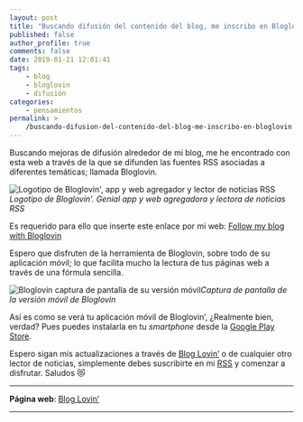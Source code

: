 ```yaml
---
layout: post
title: "Buscando difusión del contenido del blog, me inscribo en Bloglovin' 📖"
published: false
author_profile: true
comments: false
date: 2019-01-21 12:01:41
tags:
    - blog
    - bloglovin
    - difusión
categories:
    - pensamientos
permalink: >
    /buscando-difusion-del-contenido-del-blog-me-inscribo-en-bloglovin
---
```

Buscando mejoras de difusión alrededor de mi blog, me he encontrado con esta web a través de la que se difunden las fuentes RSS asociadas a diferentes temáticas; llamada Bloglovin.

 ![Logotipo de Bloglovin', app y web agregador y lector de noticias RSS][1]_Logotipo de Bloglovin&#8217;. Genial app y web agregadora y lectora de noticias RSS_

Es requerido para ello que inserte este enlace por mi web: [Follow my blog with Bloglovin][2]

Espero que disfruten de la herramienta de Bloglovin, sobre todo de su aplicación móvil; lo que facilita mucho la lectura de tus páginas web a través de una fórmula sencilla.

 ![Bloglovin captura de pantalla de su versión móvil][3]_Captura de pantalla de la versión móvil de Bloglovin_

Así es como se verá tu aplicación móvil de Bloglovin&#8217;, ¿Realmente bien, verdad? Pues puedes instalarla en tu _smartphone_ desde la [Google Play Store][4].

Espero sigan mis actualizaciones a través de [Blog Lovin&#8217;][5] o de cualquier otro lector de noticias, simplemente debes suscribirte en mi [RSS][6] y comenzar a disfrutar. Saludos &#x1f63b;

* * *

**Página web**: [Blog Lovin&#8217;][5]

* * *

 [1]: https://i.ibb.co/z8tzX1D/bloglovin-1.jpg
 [2]: https://www.bloglovin.com/blog/19754477/?claim=waybcfbcesf
 [3]: https://i.ibb.co/ftc996P/bloglovin-version-mobil.png
 [4]: https://kutt.it/bloglovin
 [5]: https://kutt.it/blogloving
 [6]: https://kutt.it/mfrss